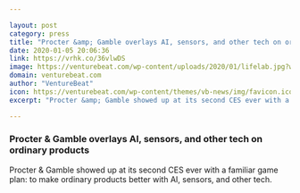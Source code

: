 ```yaml
---

layout: post
category: press
title: "Procter &amp; Gamble overlays AI, sensors, and other tech on ordinary products"
date: 2020-01-05 20:06:36
link: https://vrhk.co/36vlwDS
image: https://venturebeat.com/wp-content/uploads/2020/01/lifelab.jpg?w=1200&strip=all
domain: venturebeat.com
author: "VentureBeat"
icon: https://venturebeat.com/wp-content/themes/vb-news/img/favicon.ico
excerpt: "Procter &amp; Gamble showed up at its second CES ever with a familiar game plan: to make ordinary products better with AI, sensors, and other tech."

---
```


### Procter &amp; Gamble overlays AI, sensors, and other tech on ordinary products

Procter &amp; Gamble showed up at its second CES ever with a familiar game plan: to make ordinary products better with AI, sensors, and other tech.